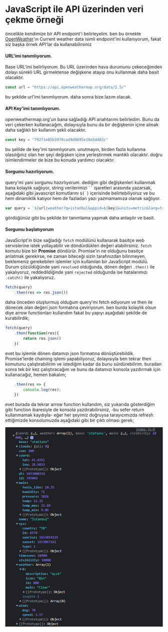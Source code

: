 # JavaScript ile API üzerinden veri çekme örneği

öncelikle kendimize bir API endpoint'i belirleyelim. ben bu örnekte [OpenWeather](openweathermap.org)'ın Current weather data isimli endpoint'ini kullanıyorum, fakat siz başka örnek API'lar da kullanabilirsiniz

#### URL'imi tanımlıyorum.

Base URL'imi belirliyorum. Bu URL üzerinden hava durumunu çekeceğimden dolayı sürekli URL girmektense değişkene atayıp onu kullanmak daha basit olacaktır.

```javascript
const url = "https://api.openweathermap.org/data/2.5/"
```
bu şekilde url'imi tanımlıyorum. daha sonra bize lazım olacak.

#### API Key'imi tanımlıyorum.

openweathermap.org'un bana sağladığı API anahtarımı belirledim. Bunu da veri çekerken kullanacağım, dolayısıyla bunu da bir değişkenin içine almak daha sağlıklı bir kullanım şekli olacaktır.

```javascript
const key = "79271e85b3970cad9d0895e10a5dd83c"
```
bu şelilde de key'imi tanımlıyorum. unutmayın, birden fazla kullanma olasılığınız olan her şeyi değişken içine yerleştirmek mantıklı olacaktır. doğru isimlendirmeler de bize bu konuda yardımcı olacaktır.

#### Sorgumu hazırlıyorum.

query'mi yani sorgumu hazırlıyorum. dediğim gibi değişkenleri kullanmak bana kolaylık sağlıyor, string verilerimizi  <code>\`\`</code> işaretleri arasında yazarsak, aşağıdaki gibi javascript komutlarını `${ }` içerisinde belirtebiliyoruz ve bu hem dinamiklik katıyor hem de fazladan yazı yazmamamıza olanak sağlıyor.

```javascript
var query = `${url}weather?q=istanbul&appid=${key}&units=metric&lang=tr`;
```
gördüğünüz gibi bu şekilde bir tanımlama yapmak daha anlaşılır ve basit.

#### Sorgumu başlatıyorum

JavaScript'in bize sağladığı ```fetch``` modülünü kullanarak basitçe web servislerine istek yollayabilir ve döndürdükleri değeri alabilirsiniz. ```fetch``` komutu bize bir **Promise** döndürür. Promise'in ne olduğunu basitçe anlatmak gerekirse, ne zaman biteceği sizin tarafınızdan bilinmeyen, beklemeniz gerekebilen işlemler için kullanılan bir JavaScript modülü. Durum çözüldüğünde yani ```resolved``` olduğunda, dönen değeri ```.then()``` ile yakalıyoruz, reddedildiğinde yani ```rejected``` olduğunda ise hatalarımızı ```.catch()``` ile yakalıyoruz.

```javascript
fetch(query)
    .then(res => res.json())
```
daha önceden oluşturmuş olduğum query'mi fetch ediyorum ve then ile dönecek olan değeri json formatına çeviriyorum. ben burda kolaylık olsun diye arrow functionları kullandım fakat bu yapıyı aşağıdaki şekilde de kurabilirdik;

```javascript
fetch(query)
    .then(function(res){
        return res.json()
    })
```

evet bu işlemle dönen datamızı json formatına dönüştürebildik. Promise'lerde chaining işlemi yapabiliyoruz, dolayısıyla ben tekrar then komutunu çalıştırabilirim ve istediğim kadar da bunu sürdürebilirim. buradan sonra tek bir kez çalıştıracağım ve bunu da datamızı konsola yazdırmak için kullanacağız, hemen bakalım;

```javascript
    .then(res => {
        console.log(res);
    })
```
evet burada da tekrar arrow function kullandım, siz yukarıda gösterdiğim gibi function ibaresiyle de konsola yazdırabilirsiniz, -bu sefer return kullanmamak kaydıyla- eğer her şeyimiz doğruysa tarayıcımızda refresh ettiğimizde konsolumuzda aşağıdaki gibi bir çıktı olması gerek;

![Fotoğraf](Screenshot_5.png)